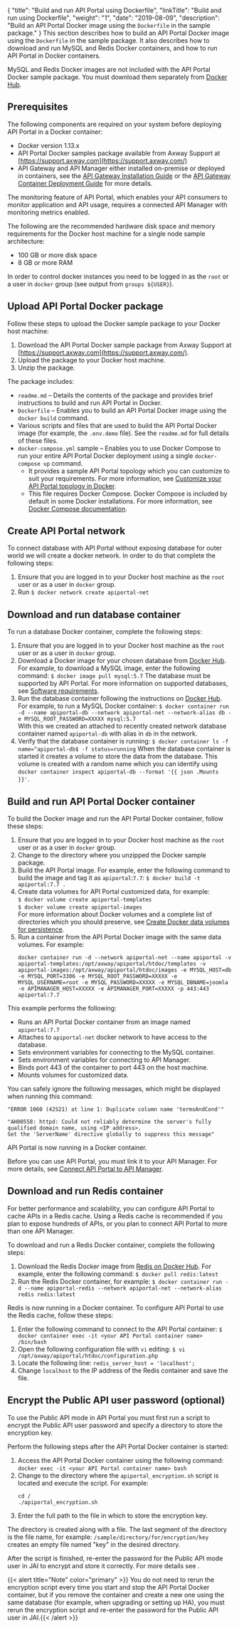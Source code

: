 {
"title": "Build and run API Portal using Dockerfile",
  "linkTitle": "Build and run using Dockerfile",
  "weight": "1",
  "date": "2019-08-09",
  "description": "Build an API Portal Docker image using the `Dockerfile` in the sample package."
}
This section describes how to build an API Portal Docker image using the `Dockerfile` in the sample package. It also describes how to download and run MySQL and Redis Docker containers, and how to run API Portal in Docker containers.

MySQL and Redis Docker images are not included with the API Portal Docker sample package. You must download them separately from [Docker Hub](https://hub.docker.com/).

## Prerequisites

The following components are required on your system before deploying API Portal in a Docker container:

* Docker version 1.13.x
* API Portal Docker samples package available from Axway Support at [https://support.axway.com](https://support.axway.com/)
* API Gateway and API Manager either installed on-premise or deployed in containers, see the [API Gateway Installation Guide](/docs/apim_installation/apigtw_install/) or the [API Gateway Container Deployment Guide](/docs/apim_installation/apigw_containers/) for more details.

The monitoring feature of API Portal, which enables your API consumers to monitor application and API usage, requires a connected API Manager with monitoring metrics enabled.

The following are the recommended hardware disk space and memory requirements for the Docker host machine for a single node sample architecture:

* 100 GB or more disk space
* 8 GB or more RAM

In order to control docker instances you need to be logged in as the `root` or a user in `docker` group (see output from `groups ${USER}`).

## Upload API Portal Docker package

Follow these steps to upload the Docker sample package to your Docker host machine:

1. Download the API Portal Docker sample package from Axway Support at [https://support.axway.com](https://support.axway.com/).
2. Upload the package to your Docker host machine.
3. Unzip the package.

The package includes:

* `readme.md` – Details the contents of the package and provides brief instructions to build and run API Portal in Docker.
* `Dockerfile` – Enables you to build an API Portal Docker image using the `docker build` command.
* Various scripts and files that are used to build the API Portal Docker image (for example, the `.env.demo` file). See the `readme.md` for full details of these files.
* `docker-compose.yml` sample – Enables you to use Docker Compose to run your entire API Portal Docker deployment using a single `docker-compose up` command.
  * It provides a sample API Portal topology which you can customize to suit your requirements. For more information, see [Customize your API Portal topology in Docker](/docs/apim_installation/apiportal_docker/docker_config/).
  * This file requires Docker Compose. Docker Compose is included by default in some Docker installations. For more information, see [Docker Compose documentation](https://docs.docker.com/compose/).

## Create API Portal network

To connect database with API Portal without exposing database for outer world we will create a docker network. In order to do that complete the following steps:

1. Ensure that you are logged in to your Docker host machine as the `root` user or as a user in `docker` group.
2. Run `$ docker network create apiportal-net`

## Download and run database container

To run a database Docker container, complete the following steps:

1. Ensure that you are logged in to your Docker host machine as the `root` user or as a user in `docker` group.
2. Download a Docker image for your chosen database from [Docker Hub](https://hub.docker.com/). For example, to download a MySQL image, enter the following command:
   `$ docker image pull mysql:5.7`
   The database must be supported by API Portal. For more information on supported databases, see [Software requirements](/docs/apim_installation/apiportal_install/install_software_prereqs/).
3. Run the database container following the instructions on [Docker Hub](https://hub.docker.com/). For example, to run a MySQL Docker container:
   `$ docker container run -d --name apiportal-db --network apiportal-net --network-alias db -e MYSQL_ROOT_PASSWORD=XXXXX mysql:5.7`\
   With this we created an attached to recently created network database container named `apiportal-db` with alias in `db` in the network.
4. Verify that the database container is running:
   `$ docker container ls -f name=^apiportal-db$ -f status=running`
   When the database container is started it creates a volume to store the data from the database. This volume is created with a random name which you can identify using `docker container inspect apiportal-db --format '{{ json .Mounts }}'`.

## Build and run API Portal Docker container

To build the Docker image and run the API Portal Docker container, follow these steps:

1. Ensure that you are logged in to your Docker host machine as the `root` user or as a user in `docker` group.
2. Change to the directory where you unzipped the Docker sample package.
3. Build the API Portal image. For example, enter the following command to build the image and tag it as `apiportal`:`7.7`:
   `$ docker build -t apiportal:7.7 .`
4. Create data volumes for API Portal customized data, for example:  
   `$ docker volume create apiportal-templates`  
   `$ docker volume create apiportal-images`  
   For more information about Docker volumes and a complete list of directories which you should preserve, see [Create Docker data volumes for persistence](/docs/apim_installation/apiportal_docker/docker_config/).
5. Run a container from the API Portal Docker image with the same data volumes. For example:
   ```
   docker container run -d --network apiportal-net --name apiportal -v apiportal-templates:/opt/axway/apiportal/htdoc/templates -v apiportal-images:/opt/axway/apiportal/htdoc/images -e MYSQL_HOST=db -e MYSQL_PORT=3306 -e MYSQL_ROOT_PASSWORD=XXXXX -e MYSQL_USERNAME=root -e MYSQL_PASSWORD=XXXXX -e MYSQL_DBNAME=joomla -e APIMANAGER_HOST=XXXXX -e APIMANAGER_PORT=XXXXX -p 443:443 apiportal:7.7
   ```

This example performs the following:

* Runs an API Portal Docker container from an image named `apiportal:7.7`
* Attaches to `apiportal-net` docker network to have access to the database.
* Sets environment variables for connecting to the MySQL container.
* Sets environment variables for connecting to API Manager.
* Binds port 443 of the container to port 443 on the host machine.
* Mounts volumes for customized data.

You can safely ignore the following messages, which might be displayed when running this command:

```
"ERROR 1060 (42S21) at line 1: Duplicate column name 'termsAndCond'"

"AH00558: httpd: Could not reliably determine the server's fully qualified domain name, using <IP address>.
Set the 'ServerName' directive globally to suppress this message"
```

API Portal is now running in a Docker container.

Before you can use API Portal, you must link it to your API Manager. For more details, see [Connect API Portal to API Manager](/docs/apim_installation/apiportal_install/connect_to_apimgr/).

## Download and run Redis container

For better performance and scalability, you can configure API Portal to cache APIs in a Redis cache. Using a Redis cache is recommended if you plan to expose hundreds of APIs, or you plan to connect API Portal to more than one API Manager.

To download and run a Redis Docker container, complete the following steps:

1. Download the Redis Docker image from [Redis on Docker Hub](https://hub.docker.com/_/redis/). For example, enter the following command:
   `$ docker pull redis:latest`
2. Run the Redis Docker container, for example:
   `$ docker container run -d --name apiportal-redis --network apiportal-net --network-alias redis redis:latest`

Redis is now running in a Docker container. To configure API Portal to use the Redis cache, follow these steps:

1. Enter the following command to connect to the API Portal container:
   `$ docker container exec -it <your API Portal container name> /bin/bash`
2. Open the following configuration file with `vi` editing:
   `$ vi /opt/axway/apiportal/htdoc/configuration.php`
3. Locate the following line:
   `redis_server_host = 'localhost';`
4. Change `localhost` to the IP address of the Redis container and save the file.

## Encrypt the Public API user password (optional)

To use the Public API mode in API Portal you must first run a script to encrypt the Public API user password and specify a directory to store the encryption key.

Perform the following steps after the API Portal Docker container is started:

1. Access the API Portal Docker container using the following command:
   `docker exec -it <your API Portal container name> bash`
2. Change to the directory where the `apiportal_encryption.sh` script is located and execute the script. For example:
   ```
   cd /
   ./apiportal_encryption.sh
   ```
3. Enter the full path to the file in which to store the encryption key.

The directory is created along with a file. The last segment of the directory is the file name, for example: `/sample/directory/for/encryption/key` creates an empty file named "key" in the desired directory.

After the script is finished, re-enter the password for the Public API mode user in JAI to encrypt and store it correctly. For more details see .

{{< alert title="Note" color="primary" >}} You do not need to rerun the encryption script every time you start and stop the API Portal Docker container, but if you remove the container and create a new one using the same database (for example, when upgrading or setting up HA), you must rerun the encryption script and re-enter the password for the Public API user in JAI.{{< /alert >}}
